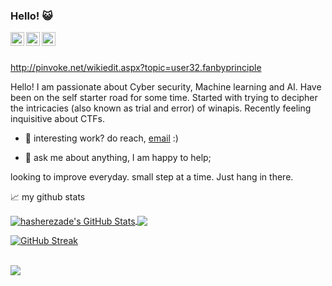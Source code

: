 ### Hello! 😺

<a href="https://www.instagram.com/fanbyprinciple/">
  
  <img align="left" alt="fanbyprinciple's Instagram" width="22px" src="https://raw.githubusercontent.com/hussainweb/hussainweb/main/icons/instagram.png" />
</a>

<a href="https://twitter.com/fanbyprinciple">
  <img align="left" alt="fanbyprinciple | Twitter" width="22px" src="https://raw.githubusercontent.com/peterthehan/peterthehan/master/assets/twitter.svg" />
</a>

<a href="https://www.linkedin.com/in/fanbyprincple/">
  <img align="left" alt="fanbyprinicple LinkedIN" width="22px" src="https://raw.githubusercontent.com/peterthehan/peterthehan/master/assets/linkedin.svg" />
</a>
<br />

<!-- ![](https://visitor-badge.glitch.me/badge?page_id=a) -->

<br />


http://pinvoke.net/wikiedit.aspx?topic=user32.fanbyprinciple

Hello! I am passionate about Cyber security, Machine learning and AI. Have been on the self starter road for some time. Started with trying to decipher the intricacies (also known as trial and error) of winapis. Recently feeling inquisitive about CTFs.

- 💼 interesting work? do reach, [email](mailto:fanbyprinciple@gmail.com) :)

- 💬 ask me about anything, I am happy to help;

looking to improve everyday. small step at a time. Just hang in there.



📈 my github stats


<a href="https://hasherezade.net">
  <img align="center" src="https://github-readme-stats.vercel.app/api?username=fanbyprinciple&show_icons=true&line_height=33&count_private=true&theme=shades-of-purple" alt="hasherezade's GitHub Stats" />
</a>

<a href="https://hasherezade.net">
  <img align="center" src="https://github-readme-stats.vercel.app/api/top-langs/?username=fanbyprinciple&&hide=cmake&langs_count=4&line_height=35&theme=shades-of-purple" />
</a>

<br>

[![GitHub Streak](https://github-readme-streak-stats.herokuapp.com?user=fanbyprinciple&theme=shades-of-purple&hide_border=true)](https://git.io/streak-stats)

<br/>
<a href="https://twitter.com/hasherezade">

  <img src="https://img.shields.io/twitter/follow/fanbyprinciple?style=for-the-badge&logo=twitter&&labelColor=1f1f1f&color=5fffaf" />
</a>



